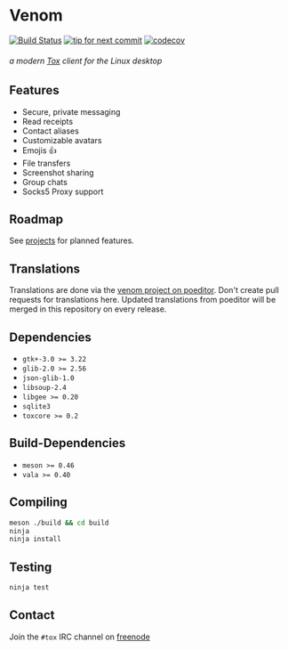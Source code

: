 Venom
=====

[![Build Status](https://travis-ci.org/naxuroqa/Venom.png?branch=develop)](https://travis-ci.org/naxuroqa/Venom) [![tip for next commit](http://tip4commit.com/projects/634.svg)](http://tip4commit.com/projects/634) [![codecov](https://codecov.io/gh/naxuroqa/Venom/branch/develop/graph/badge.svg)](https://codecov.io/gh/naxuroqa/Venom)

###### a modern [Tox](https://github.com/TokTok/c-toxcore) client for the Linux desktop

Features
--------

* Secure, private messaging
* Read receipts
* Contact aliases
* Customizable avatars
* Emojis 👍
* File transfers
* Screenshot sharing
* Group chats
* Socks5 Proxy support

Roadmap
-------

See [projects](https://github.com/naxuroqa/Venom/projects) for planned features.

Translations
------------

Translations are done via the [venom project on poeditor](https://poeditor.com/join/project/5weMhrvGjN).
Don't create pull requests for translations here. Updated translations from poeditor will be merged in this repository on every release.

Dependencies
------------

* `gtk+-3.0 >= 3.22`
* `glib-2.0 >= 2.56`
* `json-glib-1.0`
* `libsoup-2.4`
* `libgee >= 0.20`
* `sqlite3`
* `toxcore >= 0.2`

Build-Dependencies
------------------
* `meson >= 0.46`
* `vala >= 0.40`

Compiling
---------
```bash
meson ./build && cd build
ninja
ninja install
```

Testing
-------
```bash
ninja test
```

Contact
-------

Join the `#tox` IRC channel on [freenode](https://freenode.net/)
